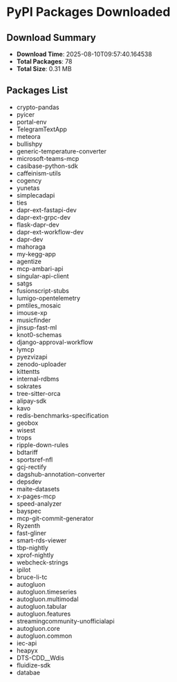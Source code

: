 # PyPI Packages Downloaded

## Download Summary
- **Download Time**: 2025-08-10T09:57:40.164538
- **Total Packages**: 78
- **Total Size**: 0.31 MB

## Packages List
- crypto-pandas
- pyicer
- portal-env
- TelegramTextApp
- meteora
- bullishpy
- generic-temperature-converter
- microsoft-teams-mcp
- casibase-python-sdk
- caffeinism-utils
- cogency
- yunetas
- simplecadapi
- ties
- dapr-ext-fastapi-dev
- dapr-ext-grpc-dev
- flask-dapr-dev
- dapr-ext-workflow-dev
- dapr-dev
- mahoraga
- my-kegg-app
- agentize
- mcp-ambari-api
- singular-api-client
- satgs
- fusionscript-stubs
- lumigo-opentelemetry
- pmtiles_mosaic
- imouse-xp
- musicfinder
- jinsup-fast-ml
- knot0-schemas
- django-approval-workflow
- lymcp
- pyezvizapi
- zenodo-uploader
- kittentts
- internal-rdbms
- sokrates
- tree-sitter-orca
- alipay-sdk
- kavo
- redis-benchmarks-specification
- geobox
- wisest
- trops
- ripple-down-rules
- bdtariff
- sportsref-nfl
- gcj-rectify
- dagshub-annotation-converter
- depsdev
- maite-datasets
- x-pages-mcp
- speed-analyzer
- bayspec
- mcp-git-commit-generator
- Ryzenth
- fast-gliner
- smart-rds-viewer
- tbp-nightly
- xprof-nightly
- webcheck-strings
- ipilot
- bruce-li-tc
- autogluon
- autogluon.timeseries
- autogluon.multimodal
- autogluon.tabular
- autogluon.features
- streamingcommunity-unofficialapi
- autogluon.core
- autogluon.common
- iec-api
- heapyx
- DTS-CDD__Wdis
- fluidize-sdk
- databae
